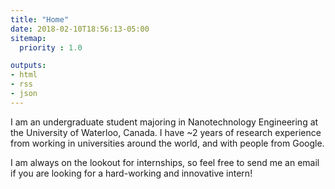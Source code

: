 ```yaml
---
title: "Home"
date: 2018-02-10T18:56:13-05:00
sitemap:
  priority : 1.0

outputs:
- html
- rss
- json
---
```

I am an undergraduate student majoring in Nanotechnology Engineering at the University of Waterloo, Canada. I have ~2 years of research experience from working in universities around the world, and with people from Google.

I am always on the lookout for internships, so feel free to send me an email if you are looking for a hard-working and innovative intern!
